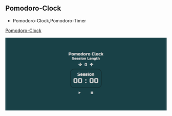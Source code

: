 ## Pomodoro-Clock
- Pomodoro-Clock,Pomodoro-Timer

[Pomodoro-Clock](https://dima-kaddah.github.io/Pomodoro-Clock/pomodoroClock.html)


<p align="center">
  <img src="https://github.com/Dima-Kaddah/Pomodoro-Clock/blob/master/Pomodoro%20Clock6.png" width="800"/></p>
